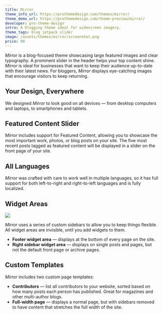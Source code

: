 ```yaml
---
title: Mirror
theme_info_url: https://prothemedesign.com/themes/mirror/
theme_demo_url: https://prothemedesign.com/theme-preview/mirror/
developer: pro-theme-design
intro: A blogging theme ideal for widescreen imagery.
theme_tags: blog jetpack slider
image: /assets/themes/mirror/screenshot.png
price: 99
---
```


<em>Mirror</em> is a blog-focused theme showcasing large featured images and clear typography. A prominent slider in the header helps your top content shine. <em>Mirror</em> is ideal for businesses that want to keep their audience up-to-date with their latest news. For bloggers, <em>Mirror</em> displays eye-catching images that encourage visitors to keep returning.

## Your Design, Everywhere

We designed <em>Mirror</em> to look good on all devices — from desktop computers and laptops, to smartphones and tablets.

## Featured Content Slider

<em>Mirror</em> includes support for Featured Content, allowing you to showcase the most important work, photos, or blog posts on your site. The five most recent posts tagged as featured content will be displayed in a slider on the front page of your site.

## All Languages

<em>Mirror</em> was crafted with care to work well in multiple languages, so it has full support for both left-to-right and right-to-left languages and is fully localized.

## Widget Areas

<img src="https://theme.files.wordpress.com/2015/01/mirror-sidebar.png?w=640&h=378" />

<em>Mirror</em> uses a series of custom sidebars to allow you to keep things flexible. All widget areas are invisible, until you add widgets to them.

* <strong>Footer widget area</strong> — displays at the bottom of every page on the site.
* <strong>Right sidebar widget area</strong> — displays on single posts and pages, but not the default front page or archive pages.

## Custom Templates

<em>Mirror</em> includes two custom page templates:

* <strong>Contributors</strong> — list all contributors to your website, sorted based on how many posts each person has published. Great for magazines and other multi-author blogs.
* <strong>Full-width page</strong> — displays a normal page, but with sidebars removed to have content that stretches the full width of the site.
